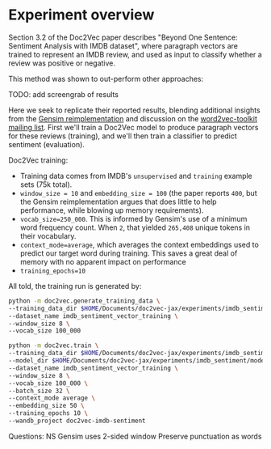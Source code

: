 # Experiment overview

Section 3.2 of the Doc2Vec paper describes "Beyond One Sentence: Sentiment Analysis with
IMDB dataset", where paragraph vectors are trained to represent an IMDB review, and used as input to classify whether a review was positive or negative.

This method was shown to out-perform other approaches:

TODO: add screengrab of results

Here we seek to replicate their reported results, blending additional insights from the [Gensim reimplementation](https://radimrehurek.com/gensim/auto_examples/howtos/run_doc2vec_imdb.html) and discussion on the [word2vec-toolkit mailing list](https://groups.google.com/g/word2vec-toolkit/c/Q49FIrNOQRo/m/J6KG8mUj45sJ). First we'll train a Doc2Vec model to produce paragraph vectors for these reviews (training), and we'll then train a classifier to predict sentiment (evaluation).

Doc2Vec training:

- Training data comes from IMDB's `unsupervised` and `training` example sets (75k total). 
- `window_size = 10` and `embedding_size = 100` (the paper reports `400`, but the Gensim reimplementation argues that does little to help performance, while blowing up memory requirements).
- `vocab_size=250_000`. This is informed by Gensim's use of a minimum word frequency count. When `2`, that yielded `265,408` unique tokens in their vocabulary.
- `context_mode=average`, which averages the context embeddings used to predict our target word during training. This saves a great deal of memory with no apparent impact on performance
- `training_epochs=10`

All told, the training run is generated by:

```bash
python -m doc2vec.generate_training_data \
--training_data_dir $HOME/Documents/doc2vec-jax/experiments/imdb_sentiment/data \
--dataset_name imdb_sentiment_vector_training \
--window_size 8 \
--vocab_size 100_000

python -m doc2vec.train \
--training_data_dir $HOME/Documents/doc2vec-jax/experiments/imdb_sentiment/data \
--model_dir $HOME/Documents/doc2vec-jax/experiments/imdb_sentiment/models \
--dataset_name imdb_sentiment_vector_training \
--window_size 8 \
--vocab_size 100_000 \
--batch_size 32 \
--context_mode average \
--embedding_size 50 \
--training_epochs 10 \
--wandb_project doc2vec-imdb-sentiment
```

Questions:
NS
Gensim uses 2-sided window
Preserve punctuation as words